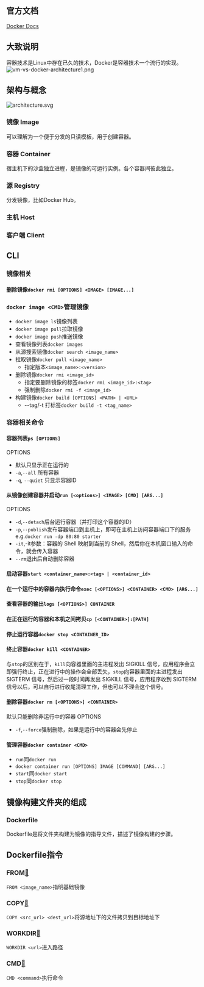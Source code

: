 ## 官方文档
[Docker Docs](https://docs.docker.com/get-started/overview/)
## 大致说明
容器技术是Linux中存在已久的技术，Docker是容器技术一个流行的实现。![vm-vs-docker-architecture1.png](https://cdn.nlark.com/yuque/0/2022/png/21954736/1657165745233-76ca5259-af4b-4a16-bcec-2ab6764ece30.png#clientId=u3c9d68eb-de3f-4&crop=0&crop=0&crop=1&crop=1&from=drop&id=u14cab0de&margin=%5Bobject%20Object%5D&name=vm-vs-docker-architecture1.png&originHeight=596&originWidth=1043&originalType=binary&ratio=1&rotation=0&showTitle=true&size=86097&status=done&style=none&taskId=u57f514f7-6d2c-40fc-a3b0-e53340383be&title=%E8%99%9A%E6%8B%9F%E6%9C%BA%E5%92%8CDocker%28%E5%AE%B9%E5%99%A8%E6%8A%80%E6%9C%AF%29%E7%9A%84%E5%AF%B9%E6%AF%94 "虚拟机和Docker(容器技术)的对比")
## 架构与概念
![architecture.svg](https://cdn.nlark.com/yuque/0/2022/svg/21954736/1657072407727-c2aa7e3f-2db1-4454-95d0-dc655aa7b811.svg#clientId=u3e3d35d5-608d-4&crop=0&crop=0&crop=1&crop=1&from=drop&id=u159fd1ac&margin=%5Bobject%20Object%5D&name=architecture.svg&originHeight=527&originWidth=1009&originalType=binary&ratio=1&rotation=0&showTitle=true&size=187350&status=done&style=none&taskId=u9ec74ea6-0056-4ab2-b6d8-93bce6b64a1&title=Docker%E6%9E%B6%E6%9E%84 "Docker架构")

### 镜像 Image
可以理解为一个便于分发的只读模板，用于创建容器。
### 容器 Container
宿主机下的沙盒独立进程，是镜像的可运行实例。各个容器间彼此独立。
### 源 Registry
分发镜像，比如Docker Hub。
### 主机 Host
### 客户端 Client
## CLI
### 镜像相关
#### 删除镜像`docker rmi [OPTIONS] <IMAGE> [IMAGE...]`

### `docker image <CMD>`管理镜像

- `docker image ls`镜像列表
- `docker image pull`拉取镜像
- `docker image push`推送镜像
- 查看镜像列表`docker images`
- 从源搜索镜像`docker search <image_name>`
- 拉取镜像`docker pull <image_name>`
   - 指定版本`<image_name>:<version>`
- 删除镜像`docker rmi <image_id>`
   - 指定要删除镜像的标签`docker rmi <image_id>:<tag>`
   - 强制删除`docker rmi -f <image_id>`
- 构建镜像`docker build [OPTIONS] <PATH> | <URL>`
   - --tag/-t 打标签`docker build -t <tag_name>`
### 容器相关命令
#### 容器列表`ps [OPTIONS]`
OPTIONS
- 默认只显示正在运行的
- `-a`,`--all` 所有容器
- `-q`, `--quiet` 只显示容器ID
#### 从镜像创建容器并启动`run [<options>] <IMAGE> [CMD] [ARG...]`
OPTIONS
- `-d`,`--detach`后台运行容器（并打印这个容器的ID）
- `-p`,`--publish`发布容器端口到主机上，即可在主机上访问容器端口下的服务
e.g.`docker run -dp 80:80 starter`
- `-it`,-it参数：容器的 Shell 映射到当前的 Shell，然后你在本机窗口输入的命令，就会传入容器
- `--rm`退出后自动删除容器
#### 启动容器`start <container_name>:<tag> | <container_id>`
#### 在一个运行中的容器内执行命令`exec [<OPTIONS>] <CONTAINER> <CMD> [ARG...]`
#### 查看容器的输出`logs [<OPTIONS>] CONTAINER`
#### 在正在运行的容器和本机之间拷贝`cp [<CONTAINER>]:[PATH]`
#### 停止运行容器`docker stop <CONTAINER_ID>`
#### 终止容器`docker kill <CONTAINER>`
与`stop`的区别在于，`kill`向容器里面的主进程发出 SIGKILL 信号，应用程序会立即强行终止，正在进行中的操作会全部丢失，`stop`向容器里面的主进程发出 SIGTERM 信号，然后过一段时间再发出 SIGKILL 信号，应用程序收到 SIGTERM 信号以后，可以自行进行收尾清理工作，但也可以不理会这个信号。
#### 删除容器`docker rm [<OPTIONS>] <CONTAINER>`
默认只能删除非运行中的容器
OPTIONS

- `-f`,`--force`强制删除，如果是运行中的容器会先停止
#### 管理容器`docker container <CMD>`

- `run`同`docker run`
- `docker container run [OPTIONS] IMAGE [COMMAND] [ARG...]`
- `start`同`docker start`
- `stop`同`docker stop`
## 镜像构建文件夹的组成
### Dockerfile
Dockerfile是将文件夹构建为镜像的指导文件，描述了镜像构建的步骤。
## Dockerfile指令
### FROM[🔗](https://docs.docker.com/engine/reference/builder/#from)
`FROM <image_name>`指明基础镜像
### COPY[🔗](https://docs.docker.com/engine/reference/builder/#run)
`COPY <src_url> <dest_url>`将源地址下的文件拷贝到目标地址下
### WORKDIR[🔗](https://docs.docker.com/engine/reference/builder/#workdir)
`WORKDIR <url>`进入路径
### CMD[🔗](https://docs.docker.com/engine/reference/builder/#cmd)
`CMD <command>`执行命令
